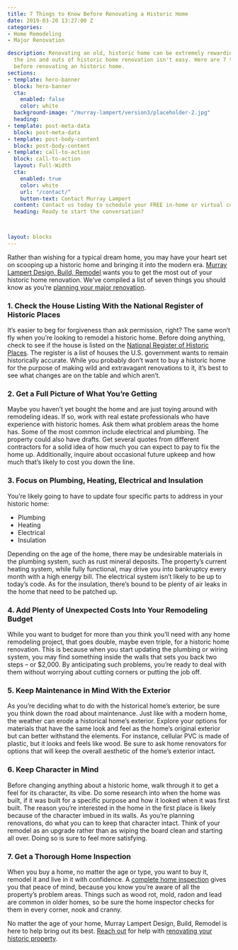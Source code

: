 ```yaml
---
title: 7 Things to Know Before Renovating a Historic Home
date: 2019-03-20 13:27:00 Z
categories:
- Home Remodeling
- Major Renovation

description: Renovating an old, historic home can be extremely rewarding. But navigating
  the ins and outs of historic home renovation isn't easy. Here are 7 things to know
  before renovating an historic home.
sections:
- template: hero-banner
  block: hero-banner
  cta:
    enabled: false
    color: white
  background-image: "/murray-lampert/version3/placeholder-2.jpg"
  heading: 
- template: post-meta-data
  block: post-meta-data
- template: post-body-content
  block: post-body-content
- template: call-to-action
  block: call-to-action
  layout: Full-Width
  cta:
    enabled: true
    color: white
    url: "/contact/"
    button-text: Contact Murray Lampert
  content: Contact us today to schedule your FREE in-home or virtual consultation.
  heading: Ready to start the conversation?



layout: blocks
---
```


Rather than wishing for a typical dream home, you may have your heart set on scooping up a historic home and bringing it into the modern era. [Murray Lampert Design, Build, Remodel](/) wants you to get the most out of your historic home renovation. We’ve compiled a list of seven things you should know as you’re [planning your major renovation](/major-renovations).

### 1. Check the House Listing With the National Register of Historic Places

It’s easier to beg for forgiveness than ask permission, right? The same won’t fly when you’re looking to remodel a historic home. Before doing anything, check to see if the house is listed on the [National Register of Historic Places](https://www.gsa.gov/real-estate/historic-preservation/historic-building-stewardship/national-register-of-historic-places). The register is a list of houses the U.S. government wants to remain historically accurate. While you probably don’t want to buy a historic home for the purpose of making wild and extravagant renovations to it, it’s best to see what changes are on the table and which aren’t. 

### 2. Get a Full Picture of What You’re Getting 

Maybe you haven’t yet bought the home and are just toying around with remodeling ideas. If so, work with real estate professionals who have experience with historic homes. Ask them what problem areas the home has. Some of the most common include electrical and plumbing. The property could also have drafts. Get several quotes from different contractors for a solid idea of how much you can expect to pay to fix the home up. Additionally, inquire about occasional future upkeep and how much that’s likely to cost you down the line. 

### 3. Focus on Plumbing, Heating, Electrical and Insulation 

You’re likely going to have to update four specific parts to address in your historic home:

- Plumbing
- Heating 
- Electrical
- Insulation 

Depending on the age of the home, there may be undesirable materials in the plumbing system, such as rust mineral deposits. The property’s current heating system, while fully functional, may drive you into bankruptcy every month with a high energy bill. The electrical system isn’t likely to be up to today’s code. As for the insulation, there’s bound to be plenty of air leaks in the home that need to be patched up. 

### 4. Add Plenty of Unexpected Costs Into Your Remodeling Budget

While you want to budget for more than you think you’ll need with any home remodeling project, that goes double, maybe even triple, for a historic home renovation. This is because when you start updating the plumbing or wiring system, you may find something inside the walls that sets you back two steps – or $2,000. By anticipating such problems, you’re ready to deal with them without worrying about cutting corners or putting the job off. 

### 5. Keep Maintenance in Mind With the Exterior 

As you’re deciding what to do with the historical home’s exterior, be sure you think down the road about maintenance. Just like with a modern home, the weather can erode a historical home’s exterior. Explore your options for materials that have the same look and feel as the home’s original exterior but can better withstand the elements. For instance, cellular PVC is made of plastic, but it looks and feels like wood. Be sure to ask home renovators for options that will keep the overall aesthetic of the home’s exterior intact. 

### 6. Keep Character in Mind 

Before changing anything about a historic home, walk through it to get a feel for its character, its vibe. Do some research into when the home was built, if it was built for a specific purpose and how it looked when it was first built. The reason you’re interested in the home in the first place is likely because of the character imbued in its walls. As you’re planning renovations, do what you can to keep that character intact. Think of your remodel as an upgrade rather than as wiping the board clean and starting all over. Doing so is sure to feel more satisfying. 

### 7. Get a Thorough Home Inspection

When you buy a home, no matter the age or type, you want to buy it, remodel it and live in it with confidence. A [complete home inspection](/cantors-corner-permits-and-inspections/) gives you that peace of mind, because you know you’re aware of all the property’s problem areas. Things such as wood rot, mold, radon and lead are common in older homes, so be sure the home inspector checks for them in every corner, nook and cranny. 

No matter the age of your home, Murray Lampert Design, Build, Remodel is here to help bring out its best. [Reach out](#quick-contact) for help with [renovating your historic property](/featured-projects/historical-home-remodel-mission-hills/).